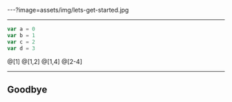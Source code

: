 ---?image=assets/img/lets-get-started.jpg

---

```javascript noddy
var a = 0
var b = 1
var c = 2
var d = 3
```

@[1]
@[1,2]
@[1,4]
@[2-4]

---

## Goodbye
